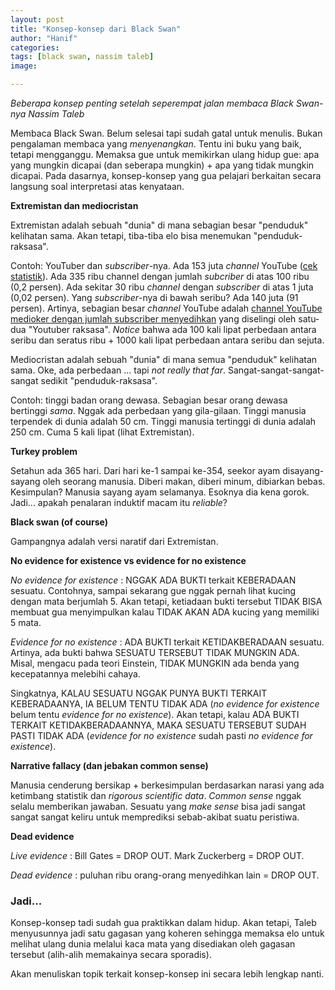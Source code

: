 ```yaml
---
layout: post
title: "Konsep-konsep dari Black Swan"
author: "Hanif" 
categories: 
tags: [black swan, nassim taleb]
image: 

---
```


*Beberapa konsep penting setelah seperempat jalan membaca Black Swan-nya Nassim Taleb* <!--more-->

Membaca Black Swan. Belum selesai tapi sudah gatal untuk menulis. Bukan pengalaman membaca yang *menyenangkan*. Tentu ini buku yang baik, tetapi mengganggu. Memaksa gue untuk memikirkan ulang hidup gue: apa yang mungkin dicapai (dan seberapa mungkin) + apa yang tidak mungkin dicapai. Pada dasarnya, konsep-konsep yang gua pelajari berkaitan secara langsung soal interpretasi atas kenyataan. 

**Extremistan dan mediocristan**

Extremistan adalah sebuah "dunia" di mana sebagian besar "penduduk" kelihatan sama. Akan tetapi, tiba-tiba elo bisa menemukan "penduduk-raksasa". 

Contoh: YouTuber dan *subscriber*-nya. Ada 153 juta *channel* YouTube ([cek statistik](https://timqueen.com/youtube-number-of-channels/)). Ada 335 ribu channel dengan jumlah *subcriber* di atas 100 ribu (0,2 persen). Ada sekitar 30 ribu *channel* dengan *subscriber* di atas 1 juta (0,02 persen). Yang *subscriber*-nya di bawah seribu? Ada 140 juta (91 persen). Artinya, sebagian besar *channel* YouTube adalah [channel YouTube medioker dengan jumlah subscriber menyedihkan](https://www.youtube.com/channel/UCx-pxdfOtPQslC2hDQzpMeg) yang diselingi oleh satu-dua "Youtuber raksasa". *Notice* bahwa ada 100 kali lipat perbedaan antara seribu dan seratus ribu + 1000 kali lipat perbedaan antara seribu dan sejuta.

Mediocristan adalah sebuah "dunia" di mana semua "penduduk" kelihatan sama. Oke, ada perbedaan ... tapi *not really that far*. Sangat-sangat-sangat-sangat sedikit "penduduk-raksasa". 

Contoh: tinggi badan orang dewasa. Sebagian besar orang dewasa bertinggi *sama*. Nggak ada perbedaan yang gila-gilaan. Tinggi manusia terpendek di dunia adalah 50 cm. Tinggi manusia tertinggi di dunia adalah 250 cm. Cuma 5 kali lipat (lihat Extremistan).

**Turkey problem**

Setahun ada 365 hari. Dari hari ke-1 sampai ke-354, seekor ayam disayang-sayang oleh seorang manusia. Diberi makan, diberi minum, dibiarkan bebas. Kesimpulan? Manusia sayang ayam selamanya. Esoknya dia kena gorok. Jadi... apakah penalaran induktif macam itu *reliable*?

**Black swan (of course)**

Gampangnya adalah versi naratif dari Extremistan. 

**No evidence for existence vs evidence for no existence**

*No evidence for existence* : NGGAK ADA BUKTI terkait KEBERADAAN sesuatu. Contohnya, sampai sekarang gue nggak pernah lihat kucing dengan mata berjumlah 5. Akan tetapi, ketiadaan bukti tersebut TIDAK BISA membuat gua menyimpulkan kalau TIDAK AKAN ADA kucing yang memiliki 5 mata. 

*Evidence for no existence* : ADA BUKTI terkait KETIDAKBERADAAN sesuatu. Artinya, ada bukti bahwa SESUATU TERSEBUT TIDAK MUNGKIN ADA. Misal, mengacu pada teori Einstein, TIDAK MUNGKIN ada benda yang kecepatannya melebihi cahaya. 

Singkatnya, KALAU SESUATU NGGAK PUNYA BUKTI TERKAIT KEBERADAANYA, IA BELUM TENTU TIDAK ADA (*no evidence for existence* belum tentu *evidence for no existence*). Akan tetapi, kalau ADA BUKTI TERKAIT KETIDAKBERADAANNYA, MAKA SESUATU TERSEBUT SUDAH PASTI TIDAK ADA (*evidence for no existence* sudah pasti *no evidence for existence*).


**Narrative fallacy (dan jebakan common sense)**

Manusia cenderung bersikap + berkesimpulan berdasarkan narasi yang ada ketimbang statistik dan *rigorous scientific data*. *Common sense* nggak selalu memberikan jawaban. Sesuatu yang *make sense* bisa jadi sangat sangat sangat keliru untuk memprediksi sebab-akibat suatu peristiwa.

**Dead evidence**

*Live evidence* : Bill Gates = DROP OUT. Mark Zuckerberg = DROP OUT. 

*Dead evidence* : puluhan ribu orang-orang menyedihkan lain = DROP OUT.


### Jadi...

Konsep-konsep tadi sudah gua praktikkan dalam hidup. Akan tetapi, Taleb menyusunnya jadi satu gagasan yang koheren sehingga memaksa elo untuk melihat ulang dunia melalui kaca mata yang disediakan oleh gagasan tersebut (alih-alih memakainya secara sporadis).

Akan menuliskan topik terkait konsep-konsep ini secara lebih lengkap nanti. 